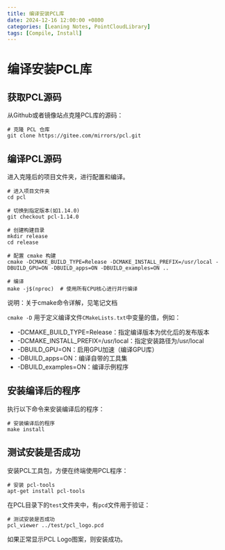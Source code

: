 ```yaml
---
title: 编译安装PCL库
date: 2024-12-16 12:00:00 +0800
categories: [Leaning Notes, PointCloudLibrary]
tags: [Compile, Install]
---
```


# 编译安装PCL库

## 获取PCL源码

从Github或者镜像站点克隆PCL库的源码：

```
# 克隆 PCL 仓库
git clone https://gitee.com/mirrors/pcl.git
```

## 编译PCL源码

进入克隆后的项目文件夹，进行配置和编译。

```
# 进入项目文件夹
cd pcl

# 切换到指定版本(如1.14.0)
git checkout pcl-1.14.0

# 创建构建目录
mkdir release
cd release

# 配置 cmake 构建
cmake -DCMAKE_BUILD_TYPE=Release -DCMAKE_INSTALL_PREFIX=/usr/local -DBUILD_GPU=ON -DBUILD_apps=ON -DBUILD_examples=ON ..

# 编译
make -j$(nproc)  # 使用所有CPU核心进行并行编译
```

说明：关于cmake命令详解，见笔记文档

`cmake -D` 用于定义编译文件`CMakeLists.txt`中变量的值，例如：

- -DCMAKE_BUILD_TYPE=Release：指定编译版本为优化后的发布版本
- -DCMAKE_INSTALL_PREFIX=/usr/local：指定安装路径为/usr/local
- -DBUILD_GPU=ON：启用GPU加速（编译GPU库）
- -DBUILD_apps=ON：编译自带的工具集
- -DBUILD_examples=ON：编译示例程序

## 安装编译后的程序

执行以下命令来安装编译后的程序：

```
# 安装编译后的程序
make install
```

## 测试安装是否成功

安装PCL工具包，方便在终端使用PCL程序：

```
# 安装 pcl-tools
apt-get install pcl-tools
```

在PCL目录下的`test`文件夹中，有`pcd`文件用于验证：

```
# 测试安装是否成功
pcl_viewer ../test/pcl_logo.pcd
```

如果正常显示PCL Logo图案，则安装成功。